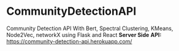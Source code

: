 # CommunityDetectionAPI
Community Detection API With Bert, Spectral Clustering, KMeans, Node2Vec, networkX using Flask and React
**Server Side**
**API:** https://community-detection-api.herokuapp.com/
